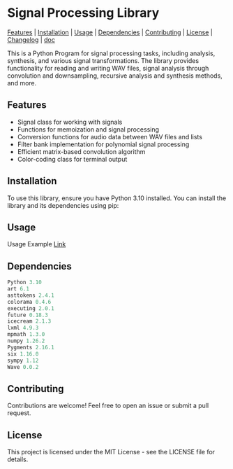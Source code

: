 # Signal Processing Library

[Features](#Features) | [Installation](#Installation) | [Usage](#Usage) | [Dependencies](#Dependencies) | [Contributing](#Contributing) | [License](#License) | [Changelog](https://github.com/VIA-s-acc/SignalProc/blob/main/CHANGELOG.md) | [doc](https://viag.pythonanywhere.com/article/65)


This is a Python Program for signal processing tasks, including analysis, synthesis, and various signal transformations. The library provides functionality for reading and writing WAV files, signal analysis through convolution and downsampling, recursive analysis and synthesis methods, and more.


## Features

- Signal class for working with signals
- Functions for memoization and signal processing
- Conversion functions for audio data between WAV files and lists
- Filter bank implementation for polynomial signal processing
- Efficient matrix-based convolution algorithm
- Color-coding class for terminal output

## Installation

To use this library, ensure you have Python 3.10 installed. You can install the library and its dependencies using pip:

## Usage


Usage Example [Link](https://github.com/VIA-s-acc/SignalProc/blob/main/process.py)


## Dependencies
```python
Python 3.10
art 6.1
asttokens 2.4.1
colorama 0.4.6
executing 2.0.1
future 0.18.3
icecream 2.1.3
lxml 4.9.3
mpmath 1.3.0
numpy 1.26.2
Pygments 2.16.1
six 1.16.0
sympy 1.12
Wave 0.0.2
```
## Contributing

Contributions are welcome! Feel free to open an issue or submit a pull request.

## License
This project is licensed under the MIT License - see the LICENSE file for details.
